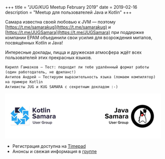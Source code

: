 +++
title = "JUG/KUG Meetup February 2019"
date = 2019-02-16
description = "Meetup для пользователей Java и Kotlin"
+++

Самара известна своей любовью к JVM — поэтому 
[https://t.me/samarakug](https://t.me/samarakug) и [https://t.me/JUGSamara](https://t.me/JUGSamara)
 при поддержке компании EPAM объединили свои усилия для возрождения митапов, посвящённых
  Kotlin и Java!

<!-- more -->

Интересные доклады, пицца и дружеская атмосфера ждёт всех пользователей этих прекрасных языков.

    Кирилл Гамазков — Тест: подходит ли тебе удалённный формат работы (один работодатель, не фриланс!)
    Антипов Андрей — Тестируем выразительность языка (ломаем компилятор) на примере Kotlin
    Активисты JUG и KUG SAMARA с секретным докладом :-)

![KUG/JUG Meetup Logo](/events/jug_kug_meetup.jpg)

- Регистрация доступна на [Timepad](https://samara-it-community.timepad.ru/event/897399/)
- Анонсы и свежая информация в [группе](https://vk.com/event177458843)
